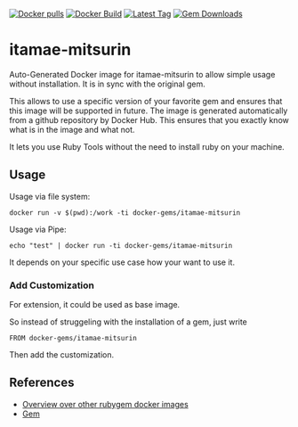 [![Docker pulls](https://img.shields.io/docker/pulls/rubygem/itamae-mitsurin.svg)](https://hub.docker.com/r/rubygem/itamae-mitsurin/)
[![Docker Build](https://img.shields.io/docker/automated/rubygem/itamae-mitsurin.svg)](https://hub.docker.com/r/rubygem/itamae-mitsurin/)
[![Latest Tag](https://img.shields.io/github/tag/docker-rubygem/itamae-mitsurin.svg)](https://hub.docker.com/r/rubygem/itamae-mitsurin/)
[![Gem Downloads](https://img.shields.io/gem/dt/itamae-mitsurin.svg)](https://rubygems.org/gems/itamae-mitsurin/)
# itamae-mitsurin

Auto-Generated Docker image for itamae-mitsurin to allow simple usage without installation.
It is in sync with the original gem.

This allows to use a specific version of your favorite gem and ensures that this image will be supported in future.
The image is generated automatically from a github repository by Docker Hub.
This ensures that you exactly know what is in the image and what not.

It lets you use Ruby Tools without the need to install ruby on your machine.

## Usage

Usage via file system:

`docker run -v $(pwd):/work -ti docker-gems/itamae-mitsurin`

Usage via Pipe:

`echo "test" | docker run -ti docker-gems/itamae-mitsurin`

It depends on your specific use case how your want to use it.

### Add Customization

For extension, it could be used as base image.

So instead of struggeling with the installation of a gem, just write

`FROM docker-gems/itamae-mitsurin`

Then add the customization.

## References

 - [Overview over other rubygem docker images](https://github.com/thinkbot/docker-rubygem)
 - [Gem](https://rubygems.org/gems/itamae-mitsurin/)
